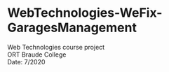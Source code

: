 # WebTechnologies-WeFix-GaragesManagement
Web Technologies course project<br>
ORT Braude College<br>
Date: 7/2020
